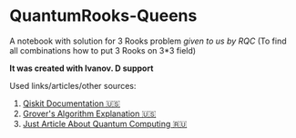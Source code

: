 # QuantumRooks-Queens
A notebook with solution for 3 Rooks problem _given to us by RQC_ (To find all combinations how to put 3 Rooks on 3*3 field)

__It was created with Ivanov. D support__

Used links/articles/other sources: 

1. [Qiskit Documentation 🇺🇸](https://sooluthomas.github.io/testTranslation/getting_started.html)
2. [Grover's Algorithm Explanation 🇺🇸](https://www.youtube.com/watch?v=hK6BBluTGhU)  
3. [Just Article About Quantum Computing 🇷🇺](https://habr.com/ru/post/321292/)

